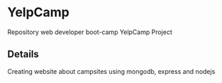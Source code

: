 # YelpCamp
Repository web developer boot-camp YelpCamp Project

## Details
Creating website about campsites using mongodb, express and nodejs
